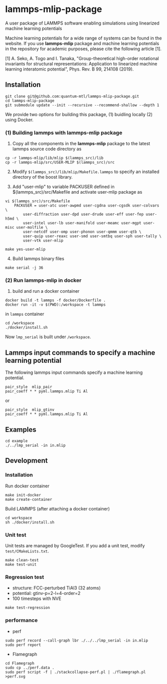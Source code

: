 # lammps-mlip-package
A user package of LAMMPS software enabling simulations using linearized machine learning potentials

Machine learning potentials for a wide range of systems can be found in the website. If you use **lammps-mlip** package and machine learning potentials in the repository for academic purposes, please cite the following article [1].

[1] A. Seko, A. Togo and I. Tanaka, "Group-theoretical high-order rotational invariants for structural representations: Application to linearized machine learning interatomic potential", Phys. Rev. B 99, 214108 (2019).

## Installation
```shell
git clone git@github.com:quantum-mtl/lammps-mlip-package.git
cd lammps-mlip-package
git submodule update --init --recursive --recommend-shallow --depth 1 
```

We provide two options for building this package, (1) buidling locally (2) using Docker.

### (1) Building lammps with lammps-mlip package

1. Copy all the components in the **lammps-mlip** package to the latest lammps source code directory as
```shell
cp -r lammps-mlip/lib/mlip $(lammps_src)/lib
cp -r lammps-mlip/src/USER-MLIP $(lammps_src)/src
```
2. Modify `$(lammps_src)/lib/mlip/Makefile.lammps` to specify an installed directory of the boost library.

3. Add "user-mlip" to variable PACKUSER defined in $(lammps_src)/src/Makefile and activate user-mlip package as
```shell
vi $(lammps_src)/src/Makefile
    PACKUSER = user-atc user-awpmd user-cgdna user-cgsdk user-colvars \
        user-diffraction user-dpd user-drude user-eff user-fep user-h5md \
        user-intel user-lb user-manifold user-meamc user-mgpt user-misc user-molfile \
        user-netcdf user-omp user-phonon user-qmmm user-qtb \
        user-quip user-reaxc user-smd user-smtbq user-sph user-tally \
        user-vtk user-mlip

make yes-user-mlip
```
4. Build lammps binary files
```shell
make serial -j 36
```

### (2) Run lammps-mlip in docker
1. build and run a docker container
```shell
docker build -t lammps -f docker/Dockerfile .
docker run -it -v $(PWD):/workspace -t lammps
```

in `lammps` container
```
cd /workspace
./docker/install.sh
```
Now `lmp_serial` is built under `/workspace`.


## Lammps input commands to specify a machine learning potential

The following lammps input commands specify a machine learning potential.
```
pair_style  mlip_pair
pair_coeff * * pyml.lammps.mlip Ti Al    
```
or
```
pair_style  mlip_gtinv
pair_coeff * * pyml.lammps.mlip Ti Al    
```

## Examples
```
cd example
./../lmp_serial -in in.mlip
```

## Development

### Installation
Run docker container
```
make init-docker
make create-container
```

Build LAMMPS (after attaching a docker container)
```
cd workspace
sh ./docker/install.sh
```

### Unit test
Unit tests are managed by GoogleTest.
If you add a unit test, modify `test/CMakeLists.txt`.
```
make clean-test
make test-unit
```

### Regression test
- structure: FCC-perturbed TiAl3 (32 atoms)
- potential: gtinv-p=2-l=4-order=2
- 100 timesteps with NVE

```
make test-regression
```

### performance
- perf
```
sudo perf record --call-graph lbr ./../../lmp_serial -in in.mlip
sudo perf report
```

- Flamegraph
```
cd Flamegraph
sudo cp ../perf.data .
sudo perf script -f | ./stackcollapse-perf.pl | ./flamegraph.pl >perf.svg
```
